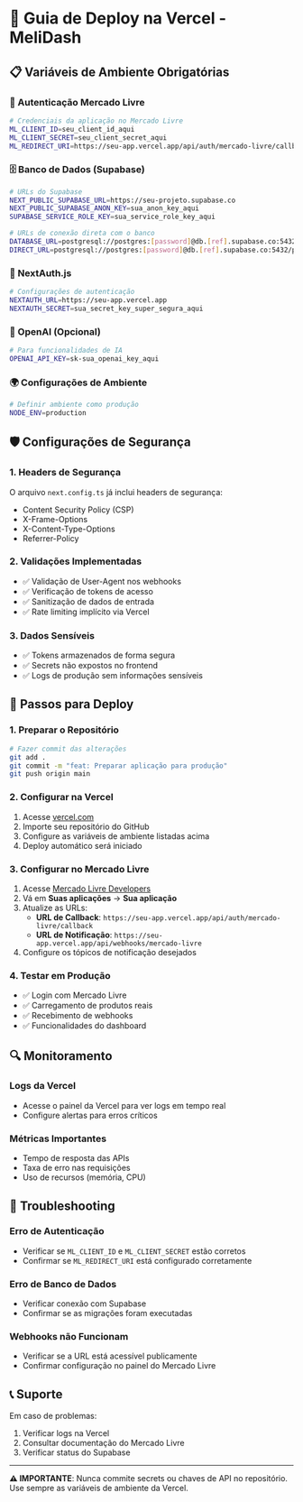 # 🚀 Guia de Deploy na Vercel - MeliDash

## 📋 Variáveis de Ambiente Obrigatórias

### 🔐 Autenticação Mercado Livre
```bash
# Credenciais da aplicação no Mercado Livre
ML_CLIENT_ID=seu_client_id_aqui
ML_CLIENT_SECRET=seu_client_secret_aqui
ML_REDIRECT_URI=https://seu-app.vercel.app/api/auth/mercado-livre/callback
```

### 🗄️ Banco de Dados (Supabase)
```bash
# URLs do Supabase
NEXT_PUBLIC_SUPABASE_URL=https://seu-projeto.supabase.co
NEXT_PUBLIC_SUPABASE_ANON_KEY=sua_anon_key_aqui
SUPABASE_SERVICE_ROLE_KEY=sua_service_role_key_aqui

# URLs de conexão direta com o banco
DATABASE_URL=postgresql://postgres:[password]@db.[ref].supabase.co:5432/postgres
DIRECT_URL=postgresql://postgres:[password]@db.[ref].supabase.co:5432/postgres
```

### 🔑 NextAuth.js
```bash
# Configurações de autenticação
NEXTAUTH_URL=https://seu-app.vercel.app
NEXTAUTH_SECRET=sua_secret_key_super_segura_aqui
```

### 🤖 OpenAI (Opcional)
```bash
# Para funcionalidades de IA
OPENAI_API_KEY=sk-sua_openai_key_aqui
```

### 🌍 Configurações de Ambiente
```bash
# Definir ambiente como produção
NODE_ENV=production
```

## 🛡️ Configurações de Segurança

### 1. Headers de Segurança
O arquivo `next.config.ts` já inclui headers de segurança:
- Content Security Policy (CSP)
- X-Frame-Options
- X-Content-Type-Options
- Referrer-Policy

### 2. Validações Implementadas
- ✅ Validação de User-Agent nos webhooks
- ✅ Verificação de tokens de acesso
- ✅ Sanitização de dados de entrada
- ✅ Rate limiting implícito via Vercel

### 3. Dados Sensíveis
- ✅ Tokens armazenados de forma segura
- ✅ Secrets não expostos no frontend
- ✅ Logs de produção sem informações sensíveis

## 📝 Passos para Deploy

### 1. Preparar o Repositório
```bash
# Fazer commit das alterações
git add .
git commit -m "feat: Preparar aplicação para produção"
git push origin main
```

### 2. Configurar na Vercel
1. Acesse [vercel.com](https://vercel.com)
2. Importe seu repositório do GitHub
3. Configure as variáveis de ambiente listadas acima
4. Deploy automático será iniciado

### 3. Configurar no Mercado Livre
1. Acesse [Mercado Livre Developers](https://developers.mercadolivre.com.br)
2. Vá em **Suas aplicações** → **Sua aplicação**
3. Atualize as URLs:
   - **URL de Callback**: `https://seu-app.vercel.app/api/auth/mercado-livre/callback`
   - **URL de Notificação**: `https://seu-app.vercel.app/api/webhooks/mercado-livre`
4. Configure os tópicos de notificação desejados

### 4. Testar em Produção
- ✅ Login com Mercado Livre
- ✅ Carregamento de produtos reais
- ✅ Recebimento de webhooks
- ✅ Funcionalidades do dashboard

## 🔍 Monitoramento

### Logs da Vercel
- Acesse o painel da Vercel para ver logs em tempo real
- Configure alertas para erros críticos

### Métricas Importantes
- Tempo de resposta das APIs
- Taxa de erro nas requisições
- Uso de recursos (memória, CPU)

## 🚨 Troubleshooting

### Erro de Autenticação
- Verificar se `ML_CLIENT_ID` e `ML_CLIENT_SECRET` estão corretos
- Confirmar se `ML_REDIRECT_URI` está configurado corretamente

### Erro de Banco de Dados
- Verificar conexão com Supabase
- Confirmar se as migrações foram executadas

### Webhooks não Funcionam
- Verificar se a URL está acessível publicamente
- Confirmar configuração no painel do Mercado Livre

## 📞 Suporte

Em caso de problemas:
1. Verificar logs na Vercel
2. Consultar documentação do Mercado Livre
3. Verificar status do Supabase

---

**⚠️ IMPORTANTE**: Nunca commite secrets ou chaves de API no repositório. Use sempre as variáveis de ambiente da Vercel.